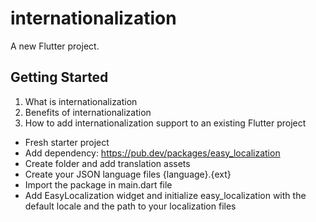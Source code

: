 # internationalization

A new Flutter project.

## Getting Started

1. What is internationalization
2. Benefits of internationalization
3. How to add internationalization support to an existing Flutter project
- Fresh starter project
- Add dependency: https://pub.dev/packages/easy_localization
- Create folder and add translation assets
- Create your JSON language files {language}.{ext}
- Import the package in main.dart file 
- Add EasyLocalization widget and initialize easy_localization with the default locale and the path to your localization files


